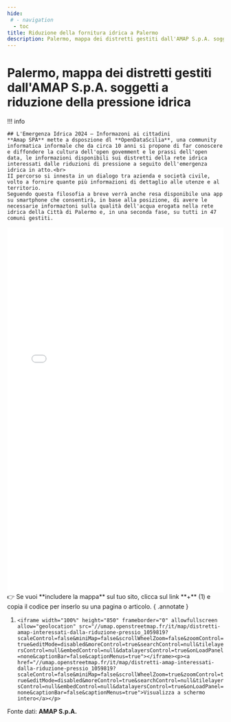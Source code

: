 ```yaml
---
hide:
 # - navigation
  - toc
title: Riduzione della fornitura idrica a Palermo
description: Palermo, mappa dei distretti gestiti dall'AMAP S.p.A. soggetti a riduzione della pressione idrica 
---
```


# Palermo, mappa dei distretti gestiti dall'AMAP S.p.A. soggetti a riduzione della pressione idrica

!!! info

    ## L'Emergenza Idrica 2024 — Informazoni ai cittadini
	**Amap SPA** mette a dsposzione dl **OpenDataScilia**, una community informatica informale che da circa 10 anni si propone di far conoscere e diffondere la cultura dell'open govemment e le prassi dell'open data, le informazioni disponibili sui distretti della rete idrica interessati dalle riduzioni di pressione a seguito dell'emergenza idrica in atto.<br>
	II percorso si innesta in un dialogo tra azienda e società civile, volto a fornire quante più informazioni di dettaglio alle utenze e al territorio.
	Seguendo questa filosofia a breve verrà anche resa disponibile una app su smartphone che consentirà, in base alla posizione, di avere le necessarie informaztoni sulla qualità dell'acqua erogata nella rete idrica della Città di Palermo e, in una seconda fase, su tutti in 47 comuni gestiti.


<iframe width="100%" height="850" frameborder="0" allowfullscreen allow="geolocation" src="//umap.openstreetmap.fr/it/map/distretti-amap-interessati-dalla-riduzione-pressio_1059819?scaleControl=false&miniMap=false&scrollWheelZoom=false&zoomControl=true&editMode=disabled&moreControl=true&searchControl=null&tilelayersControl=null&embedControl=null&datalayersControl=true&onLoadPanel=none&captionBar=false&captionMenus=true"></iframe>
👉 Se vuoi **includere la mappa** sul tuo sito, clicca sul link **+** (1) e copia il codice per inserlo su una  pagina o articolo.
 { .annotate }
 
  1. ```<iframe width="100%" height="850" frameborder="0" allowfullscreen allow="geolocation" src="//umap.openstreetmap.fr/it/map/distretti-amap-interessati-dalla-riduzione-pressio_1059819?scaleControl=false&miniMap=false&scrollWheelZoom=false&zoomControl=true&editMode=disabled&moreControl=true&searchControl=null&tilelayersControl=null&embedControl=null&datalayersControl=true&onLoadPanel=none&captionBar=false&captionMenus=true"></iframe><p><a href="//umap.openstreetmap.fr/it/map/distretti-amap-interessati-dalla-riduzione-pressio_1059819?scaleControl=false&miniMap=false&scrollWheelZoom=true&zoomControl=true&editMode=disabled&moreControl=true&searchControl=null&tilelayersControl=null&embedControl=null&datalayersControl=true&onLoadPanel=none&captionBar=false&captionMenus=true">Visualizza a schermo intero</a></p>```

Fonte dati: **AMAP S.p.A.**
